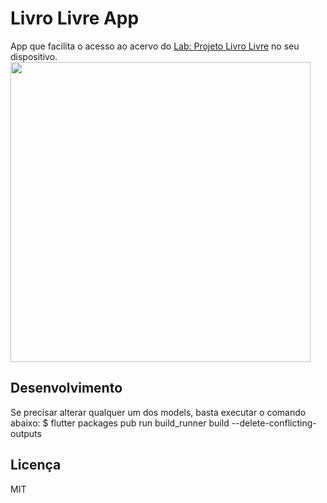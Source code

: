 # Livro Livre App

App que facilita o acesso ao acervo do  [Lab: Projeto Livro Livre](http://www.projetolivrolivre.com/) no seu dispositivo.
<img height="480px" src="https://im7.ezgif.com/tmp/ezgif-7-b12a0e2ee174.gif">
## Desenvolvimento

Se precisar alterar qualquer um dos models, basta executar o comando abaixo:
$ flutter packages pub run build_runner build --delete-conflicting-outputs

## Licença

MIT
